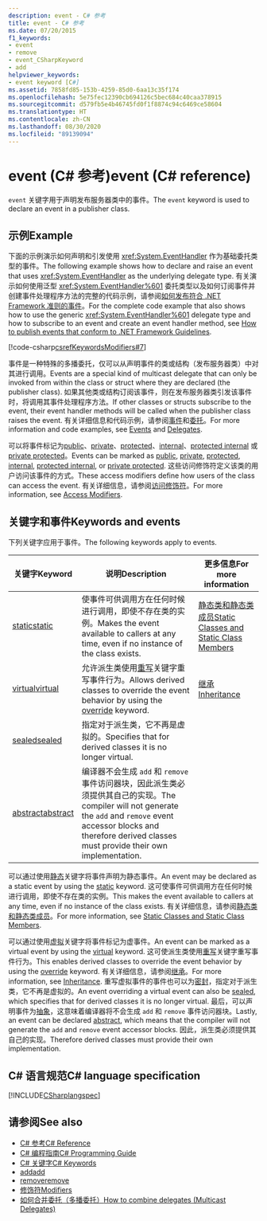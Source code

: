 ```yaml
---
description: event - C# 参考
title: event - C# 参考
ms.date: 07/20/2015
f1_keywords:
- event
- remove
- event_CSharpKeyword
- add
helpviewer_keywords:
- event keyword [C#]
ms.assetid: 7858fd85-153b-4259-85d0-6aa13c35f174
ms.openlocfilehash: 5e75fec12390cb694126c5bec684c40caa378915
ms.sourcegitcommit: d579fb5e4b46745fd0f1f8874c94c6469ce58604
ms.translationtype: HT
ms.contentlocale: zh-CN
ms.lasthandoff: 08/30/2020
ms.locfileid: "89139094"
---
```

# <a name="event-c-reference"></a><span data-ttu-id="c7206-103">event (C# 参考)</span><span class="sxs-lookup"><span data-stu-id="c7206-103">event (C# reference)</span></span>

<span data-ttu-id="c7206-104">`event` 关键字用于声明发布服务器类中的事件。</span><span class="sxs-lookup"><span data-stu-id="c7206-104">The `event` keyword is used to declare an event in a publisher class.</span></span>

## <a name="example"></a><span data-ttu-id="c7206-105">示例</span><span class="sxs-lookup"><span data-stu-id="c7206-105">Example</span></span>

<span data-ttu-id="c7206-106">下面的示例演示如何声明和引发使用 <xref:System.EventHandler> 作为基础委托类型的事件。</span><span class="sxs-lookup"><span data-stu-id="c7206-106">The following example shows how to declare and raise an event that uses <xref:System.EventHandler> as the underlying delegate type.</span></span> <span data-ttu-id="c7206-107">有关演示如何使用泛型 <xref:System.EventHandler%601> 委托类型以及如何订阅事件并创建事件处理程序方法的完整的代码示例，请参阅[如何发布符合 .NET Framework 准则的事件](../../programming-guide/events/how-to-publish-events-that-conform-to-net-framework-guidelines.md)。</span><span class="sxs-lookup"><span data-stu-id="c7206-107">For the complete code example that also shows how to use the generic <xref:System.EventHandler%601> delegate type and how to subscribe to an event and create an event handler method, see [How to publish events that conform to .NET Framework Guidelines](../../programming-guide/events/how-to-publish-events-that-conform-to-net-framework-guidelines.md).</span></span>

[!code-csharp[csrefKeywordsModifiers#7](~/samples/snippets/csharp/VS_Snippets_VBCSharp/csrefKeywordsModifiers/CS/csrefKeywordsModifiers.cs#7)]

<span data-ttu-id="c7206-108">事件是一种特殊的多播委托，仅可以从声明事件的类或结构（发布服务器类）中对其进行调用。</span><span class="sxs-lookup"><span data-stu-id="c7206-108">Events are a special kind of multicast delegate that can only be invoked from within the class or struct where they are declared (the publisher class).</span></span> <span data-ttu-id="c7206-109">如果其他类或结构订阅该事件，则在发布服务器类引发该事件时，将调用其事件处理程序方法。</span><span class="sxs-lookup"><span data-stu-id="c7206-109">If other classes or structs subscribe to the event, their event handler methods will be called when the publisher class raises the event.</span></span> <span data-ttu-id="c7206-110">有关详细信息和代码示例，请参阅[事件](../../programming-guide/events/index.md)和[委托](../../programming-guide/delegates/index.md)。</span><span class="sxs-lookup"><span data-stu-id="c7206-110">For more information and code examples, see [Events](../../programming-guide/events/index.md) and [Delegates](../../programming-guide/delegates/index.md).</span></span>

<span data-ttu-id="c7206-111">可以将事件标记为[public](./public.md)、[private](./private.md)、[protected](./protected.md)、[internal](./internal.md)、[protected internal](./protected-internal.md) 或 [private protected](./private-protected.md)。</span><span class="sxs-lookup"><span data-stu-id="c7206-111">Events can be marked as [public](./public.md), [private](./private.md), [protected](./protected.md), [internal](./internal.md), [protected internal](./protected-internal.md), or [private protected](./private-protected.md).</span></span> <span data-ttu-id="c7206-112">这些访问修饰符定义该类的用户访问该事件的方式。</span><span class="sxs-lookup"><span data-stu-id="c7206-112">These access modifiers define how users of the class can access the event.</span></span> <span data-ttu-id="c7206-113">有关详细信息，请参阅[访问修饰符](../../programming-guide/classes-and-structs/access-modifiers.md)。</span><span class="sxs-lookup"><span data-stu-id="c7206-113">For more information, see [Access Modifiers](../../programming-guide/classes-and-structs/access-modifiers.md).</span></span>

## <a name="keywords-and-events"></a><span data-ttu-id="c7206-114">关键字和事件</span><span class="sxs-lookup"><span data-stu-id="c7206-114">Keywords and events</span></span>

<span data-ttu-id="c7206-115">下列关键字应用于事件。</span><span class="sxs-lookup"><span data-stu-id="c7206-115">The following keywords apply to events.</span></span>

|<span data-ttu-id="c7206-116">关键字</span><span class="sxs-lookup"><span data-stu-id="c7206-116">Keyword</span></span>|<span data-ttu-id="c7206-117">说明</span><span class="sxs-lookup"><span data-stu-id="c7206-117">Description</span></span>|<span data-ttu-id="c7206-118">更多信息</span><span class="sxs-lookup"><span data-stu-id="c7206-118">For more information</span></span>|
|-------------|-----------------|--------------------------|
|[<span data-ttu-id="c7206-119">static</span><span class="sxs-lookup"><span data-stu-id="c7206-119">static</span></span>](./static.md)|<span data-ttu-id="c7206-120">使事件可供调用方在任何时候进行调用，即使不存在类的实例。</span><span class="sxs-lookup"><span data-stu-id="c7206-120">Makes the event available to callers at any time, even if no instance of the class exists.</span></span>|[<span data-ttu-id="c7206-121">静态类和静态类成员</span><span class="sxs-lookup"><span data-stu-id="c7206-121">Static Classes and Static Class Members</span></span>](../../programming-guide/classes-and-structs/static-classes-and-static-class-members.md)|
|[<span data-ttu-id="c7206-122">virtual</span><span class="sxs-lookup"><span data-stu-id="c7206-122">virtual</span></span>](./virtual.md)|<span data-ttu-id="c7206-123">允许派生类使用[重写](./override.md)关键字重写事件行为。</span><span class="sxs-lookup"><span data-stu-id="c7206-123">Allows derived classes to override the event behavior by using the [override](./override.md) keyword.</span></span>|[<span data-ttu-id="c7206-124">继承</span><span class="sxs-lookup"><span data-stu-id="c7206-124">Inheritance</span></span>](../../programming-guide/classes-and-structs/inheritance.md)|
|[<span data-ttu-id="c7206-125">sealed</span><span class="sxs-lookup"><span data-stu-id="c7206-125">sealed</span></span>](./sealed.md)|<span data-ttu-id="c7206-126">指定对于派生类，它不再是虚拟的。</span><span class="sxs-lookup"><span data-stu-id="c7206-126">Specifies that for derived classes it is no longer virtual.</span></span>||
|[<span data-ttu-id="c7206-127">abstract</span><span class="sxs-lookup"><span data-stu-id="c7206-127">abstract</span></span>](./abstract.md)|<span data-ttu-id="c7206-128">编译器不会生成 `add` 和 `remove` 事件访问器块，因此派生类必须提供其自己的实现。</span><span class="sxs-lookup"><span data-stu-id="c7206-128">The compiler will not generate the `add` and `remove` event accessor blocks and therefore derived classes must provide their own implementation.</span></span>||

<span data-ttu-id="c7206-129">可以通过使用[静态](./static.md)关键字将事件声明为静态事件。</span><span class="sxs-lookup"><span data-stu-id="c7206-129">An event may be declared as a static event by using the [static](./static.md) keyword.</span></span> <span data-ttu-id="c7206-130">这可使事件可供调用方在任何时候进行调用，即使不存在类的实例。</span><span class="sxs-lookup"><span data-stu-id="c7206-130">This makes the event available to callers at any time, even if no instance of the class exists.</span></span> <span data-ttu-id="c7206-131">有关详细信息，请参阅[静态类和静态类成员](../../programming-guide/classes-and-structs/static-classes-and-static-class-members.md)。</span><span class="sxs-lookup"><span data-stu-id="c7206-131">For more information, see [Static Classes and Static Class Members](../../programming-guide/classes-and-structs/static-classes-and-static-class-members.md).</span></span>

<span data-ttu-id="c7206-132">可以通过使用[虚拟](./virtual.md)关键字将事件标记为虚事件。</span><span class="sxs-lookup"><span data-stu-id="c7206-132">An event can be marked as a virtual event by using the [virtual](./virtual.md) keyword.</span></span> <span data-ttu-id="c7206-133">这可使派生类使用[重写](./override.md)关键字重写事件行为。</span><span class="sxs-lookup"><span data-stu-id="c7206-133">This enables derived classes to override the event behavior by using the [override](./override.md) keyword.</span></span> <span data-ttu-id="c7206-134">有关详细信息，请参阅[继承](../../programming-guide/classes-and-structs/inheritance.md)。</span><span class="sxs-lookup"><span data-stu-id="c7206-134">For more information, see [Inheritance](../../programming-guide/classes-and-structs/inheritance.md).</span></span> <span data-ttu-id="c7206-135">重写虚拟事件的事件也可以为[密封](./sealed.md)，指定对于派生类，它不再是虚拟的。</span><span class="sxs-lookup"><span data-stu-id="c7206-135">An event overriding a virtual event can also be [sealed](./sealed.md), which specifies that for derived classes it is no longer virtual.</span></span> <span data-ttu-id="c7206-136">最后，可以声明事件为[抽象](./abstract.md)，这意味着编译器将不会生成 `add` 和 `remove` 事件访问器块。</span><span class="sxs-lookup"><span data-stu-id="c7206-136">Lastly, an event can be declared [abstract](./abstract.md), which means that the compiler will not generate the `add` and `remove` event accessor blocks.</span></span> <span data-ttu-id="c7206-137">因此，派生类必须提供其自己的实现。</span><span class="sxs-lookup"><span data-stu-id="c7206-137">Therefore derived classes must provide their own implementation.</span></span>

## <a name="c-language-specification"></a><span data-ttu-id="c7206-138">C# 语言规范</span><span class="sxs-lookup"><span data-stu-id="c7206-138">C# language specification</span></span>

[!INCLUDE[CSharplangspec](~/includes/csharplangspec-md.md)]

## <a name="see-also"></a><span data-ttu-id="c7206-139">请参阅</span><span class="sxs-lookup"><span data-stu-id="c7206-139">See also</span></span>

- [<span data-ttu-id="c7206-140">C# 参考</span><span class="sxs-lookup"><span data-stu-id="c7206-140">C# Reference</span></span>](../index.md)
- [<span data-ttu-id="c7206-141">C# 编程指南</span><span class="sxs-lookup"><span data-stu-id="c7206-141">C# Programming Guide</span></span>](../../programming-guide/index.md)
- [<span data-ttu-id="c7206-142">C# 关键字</span><span class="sxs-lookup"><span data-stu-id="c7206-142">C# Keywords</span></span>](./index.md)
- [<span data-ttu-id="c7206-143">add</span><span class="sxs-lookup"><span data-stu-id="c7206-143">add</span></span>](./add.md)
- [<span data-ttu-id="c7206-144">remove</span><span class="sxs-lookup"><span data-stu-id="c7206-144">remove</span></span>](./remove.md)
- [<span data-ttu-id="c7206-145">修饰符</span><span class="sxs-lookup"><span data-stu-id="c7206-145">Modifiers</span></span>](index.md)
- [<span data-ttu-id="c7206-146">如何合并委托（多播委托）</span><span class="sxs-lookup"><span data-stu-id="c7206-146">How to combine delegates (Multicast Delegates)</span></span>](../../programming-guide/delegates/how-to-combine-delegates-multicast-delegates.md)
